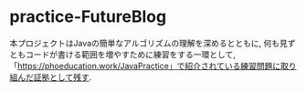 # practice-FutureBlog
本プロジェクトはJavaの簡単なアルゴリズムの理解を深めるとともに, 何も見ずともコードが書ける範囲を増やすために練習をする一環として, 「https://phoeducation.work/JavaPractice」で紹介されている練習問題に取り組んだ証拠として残す.
